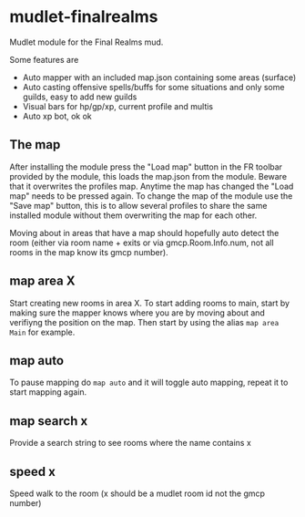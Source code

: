 # mudlet-finalrealms
Mudlet module for the Final Realms mud.

Some features are
* Auto mapper with an included map.json containing some areas (surface)
* Auto casting offensive spells/buffs for some situations and only some guilds, easy to add new guilds
* Visual bars for hp/gp/xp, current profile and multis
* Auto xp bot, ok ok

## The map

After installing the module press the "Load map" button in the FR toolbar provided by the module, this loads the map.json from the module. Beware that it overwrites the profiles map. Anytime the map has changed the "Load map" needs to be pressed again. To change the map of the module use the "Save map" button, this is to allow several profiles to share the same installed module without them overwriting the map for each other.

Moving about in areas that have a map should hopefully auto detect the room (either via room name + exits or via gmcp.Room.Info.num, not all rooms in the map know its gmcp number).

## map area X
Start creating new rooms in area X. To start adding rooms to main, start by making sure the mapper knows where you are by moving about and verifiyng the position on the map. Then start by using the alias ``map area Main`` for example.

## map auto
To pause mapping do ``map auto`` and it will toggle auto mapping, repeat it to start mapping again.

## map search x
Provide a search string to see rooms where the name contains x

## speed x
Speed walk to the room (x should be a mudlet room id not the gmcp number)
